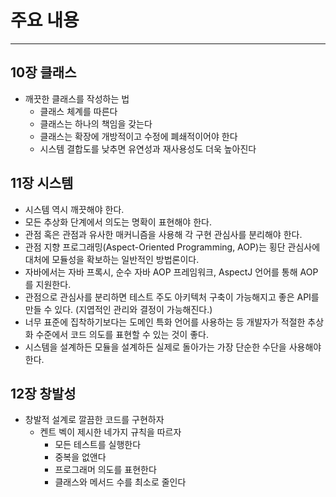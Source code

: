# 주요 내용

---

## 10장 클래스

- 깨끗한 클래스를 작성하는 법
  - 클래스 체계를 따른다
  - 클래스는 하나의 책임을 갖는다
  - 클래스는 확장에 개방적이고 수정에 폐쇄적이어야 한다
  - 시스템 결합도를 낮추면 유연성과 재사용성도 더욱 높아진다

## 11장 시스템

- 시스템 역시 깨끗해야 한다.
- 모든 추상화 단계에서 의도는 명확이 표현해야 한다.
- 관점 혹은 관점과 유사한 매커니즘을 사용해 각 구현 관심사를 분리해야 한다.
- 관점 지향 프로그래밍(Aspect-Oriented Programming, AOP)는 횡단 관심사에 대처에 모듈성을 확보하는 일반적인 방법론이다.
- 자바에서는 자바 프록시, 순수 자바 AOP 프레임워크, AspectJ 언어를 통해 AOP를 지원한다.
- 관점으로 관심사를 분리하면 테스트 주도 아키텍처 구축이 가능해지고 좋은 API를 만들 수 있다. (지엽적인 관리와 결정이 가능해진다.)
- 너무 표준에 집착하기보다는 도메인 특화 언어를 사용하는 등 개발자가 적절한 추상화 수준에서 코드 의도를 표현할 수 있는 것이 좋다.
- 시스템을 설계하든 모듈을 설계하든 실제로 돌아가는 가장 단순한 수단을 사용해야 한다.

## 12장 창발성

- 창발적 설계로 깔끔한 코드를 구현하자
  - 켄트 벡이 제시한 네가지 규칙을 따르자
    - 모든 테스트를 실행한다
    - 중복을 없앤다
    - 프로그래머 의도를 표현한다
    - 클래스와 메서드 수를 최소로 줄인다
